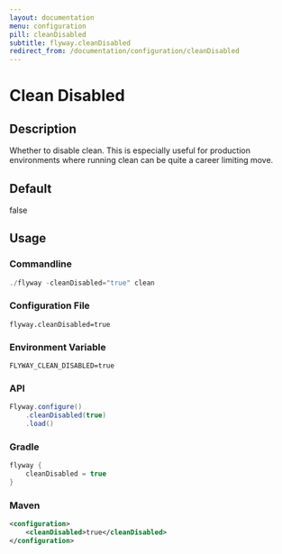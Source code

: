 ```yaml
---
layout: documentation
menu: configuration
pill: cleanDisabled
subtitle: flyway.cleanDisabled
redirect_from: /documentation/configuration/cleanDisabled
---
```


# Clean Disabled

## Description
Whether to disable clean. This is especially useful for production environments where running clean can be quite a career limiting move.

## Default
false

## Usage

### Commandline
```powershell
./flyway -cleanDisabled="true" clean
```

### Configuration File
```properties
flyway.cleanDisabled=true
```

### Environment Variable
```properties
FLYWAY_CLEAN_DISABLED=true
```

### API
```java
Flyway.configure()
    .cleanDisabled(true)
    .load()
```

### Gradle
```groovy
flyway {
    cleanDisabled = true
}
```

### Maven
```xml
<configuration>
    <cleanDisabled>true</cleanDisabled>
</configuration>
```